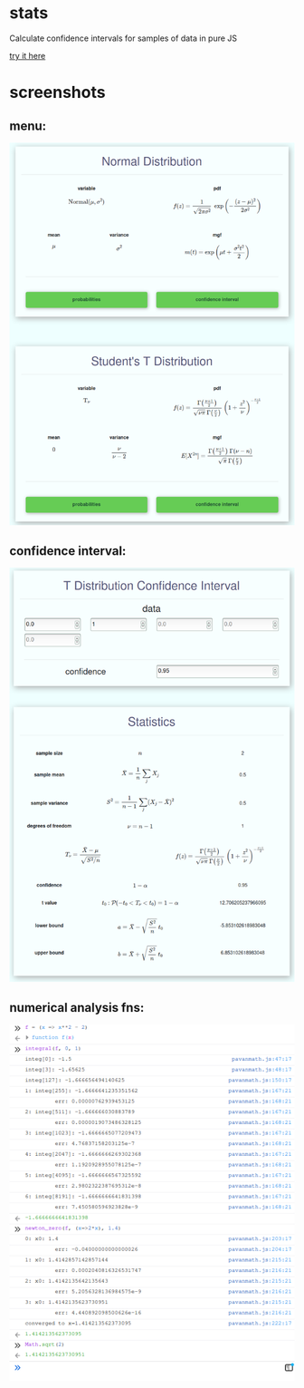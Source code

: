 # stats
Calculate confidence intervals for samples of data in pure JS

[try it here](https://pdayal.math.ncsu.edu/stats/)

# screenshots

## menu:
![main menu](screen1.png)

## confidence interval:
![t dist interval](screen2.png)

## numerical analysis fns:
![numeric integral and newtons method](screen3.png)
